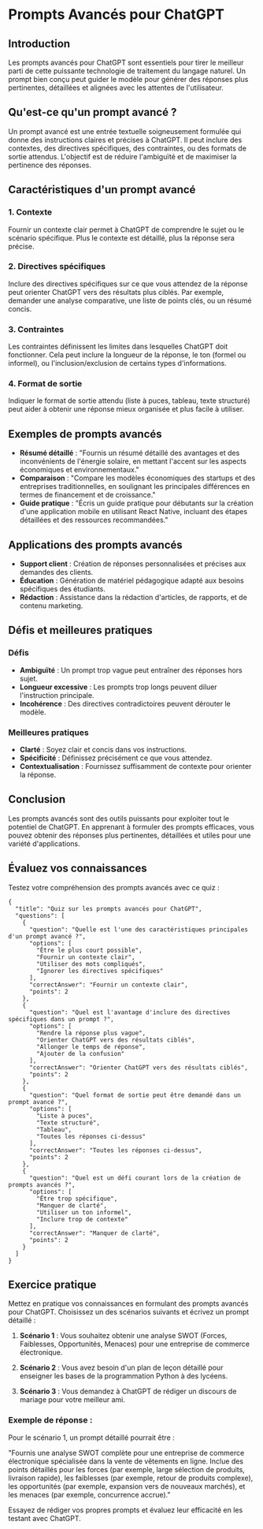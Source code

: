 # Prompts Avancés pour ChatGPT

## Introduction

Les prompts avancés pour ChatGPT sont essentiels pour tirer le meilleur parti de cette puissante technologie de traitement du langage naturel. Un prompt bien conçu peut guider le modèle pour générer des réponses plus pertinentes, détaillées et alignées avec les attentes de l'utilisateur.

## Qu'est-ce qu'un prompt avancé ?

Un prompt avancé est une entrée textuelle soigneusement formulée qui donne des instructions claires et précises à ChatGPT. Il peut inclure des contextes, des directives spécifiques, des contraintes, ou des formats de sortie attendus. L'objectif est de réduire l'ambiguïté et de maximiser la pertinence des réponses.

## Caractéristiques d'un prompt avancé

### 1. Contexte

Fournir un contexte clair permet à ChatGPT de comprendre le sujet ou le scénario spécifique. Plus le contexte est détaillé, plus la réponse sera précise.

### 2. Directives spécifiques

Inclure des directives spécifiques sur ce que vous attendez de la réponse peut orienter ChatGPT vers des résultats plus ciblés. Par exemple, demander une analyse comparative, une liste de points clés, ou un résumé concis.

### 3. Contraintes

Les contraintes définissent les limites dans lesquelles ChatGPT doit fonctionner. Cela peut inclure la longueur de la réponse, le ton (formel ou informel), ou l'inclusion/exclusion de certains types d'informations.

### 4. Format de sortie

Indiquer le format de sortie attendu (liste à puces, tableau, texte structuré) peut aider à obtenir une réponse mieux organisée et plus facile à utiliser.

## Exemples de prompts avancés

- **Résumé détaillé** : "Fournis un résumé détaillé des avantages et des inconvénients de l'énergie solaire, en mettant l'accent sur les aspects économiques et environnementaux."
- **Comparaison** : "Compare les modèles économiques des startups et des entreprises traditionnelles, en soulignant les principales différences en termes de financement et de croissance."
- **Guide pratique** : "Écris un guide pratique pour débutants sur la création d'une application mobile en utilisant React Native, incluant des étapes détaillées et des ressources recommandées."

## Applications des prompts avancés

- **Support client** : Création de réponses personnalisées et précises aux demandes des clients.
- **Éducation** : Génération de matériel pédagogique adapté aux besoins spécifiques des étudiants.
- **Rédaction** : Assistance dans la rédaction d'articles, de rapports, et de contenu marketing.

## Défis et meilleures pratiques

### Défis

- **Ambiguïté** : Un prompt trop vague peut entraîner des réponses hors sujet.
- **Longueur excessive** : Les prompts trop longs peuvent diluer l'instruction principale.
- **Incohérence** : Des directives contradictoires peuvent dérouter le modèle.

### Meilleures pratiques

- **Clarté** : Soyez clair et concis dans vos instructions.
- **Spécificité** : Définissez précisément ce que vous attendez.
- **Contextualisation** : Fournissez suffisamment de contexte pour orienter la réponse.

## Conclusion

Les prompts avancés sont des outils puissants pour exploiter tout le potentiel de ChatGPT. En apprenant à formuler des prompts efficaces, vous pouvez obtenir des réponses plus pertinentes, détaillées et utiles pour une variété d'applications.

## Évaluez vos connaissances

Testez votre compréhension des prompts avancés avec ce quiz :

```qcm
{
  "title": "Quiz sur les prompts avancés pour ChatGPT",
  "questions": [
    {
      "question": "Quelle est l'une des caractéristiques principales d'un prompt avancé ?",
      "options": [
        "Être le plus court possible",
        "Fournir un contexte clair",
        "Utiliser des mots compliqués",
        "Ignorer les directives spécifiques"
      ],
      "correctAnswer": "Fournir un contexte clair",
      "points": 2
    },
    {
      "question": "Quel est l'avantage d'inclure des directives spécifiques dans un prompt ?",
      "options": [
        "Rendre la réponse plus vague",
        "Orienter ChatGPT vers des résultats ciblés",
        "Allonger le temps de réponse",
        "Ajouter de la confusion"
      ],
      "correctAnswer": "Orienter ChatGPT vers des résultats ciblés",
      "points": 2
    },
    {
      "question": "Quel format de sortie peut être demandé dans un prompt avancé ?",
      "options": [
        "Liste à puces",
        "Texte structuré",
        "Tableau",
        "Toutes les réponses ci-dessus"
      ],
      "correctAnswer": "Toutes les réponses ci-dessus",
      "points": 2
    },
    {
      "question": "Quel est un défi courant lors de la création de prompts avancés ?",
      "options": [
        "Être trop spécifique",
        "Manquer de clarté",
        "Utiliser un ton informel",
        "Inclure trop de contexte"
      ],
      "correctAnswer": "Manquer de clarté",
      "points": 2
    }
  ]
}
```

## Exercice pratique

Mettez en pratique vos connaissances en formulant des prompts avancés pour ChatGPT. Choisissez un des scénarios suivants et écrivez un prompt détaillé :

1. **Scénario 1** : Vous souhaitez obtenir une analyse SWOT (Forces, Faiblesses, Opportunités, Menaces) pour une entreprise de commerce électronique.
   
2. **Scénario 2** : Vous avez besoin d'un plan de leçon détaillé pour enseigner les bases de la programmation Python à des lycéens.

3. **Scénario 3** : Vous demandez à ChatGPT de rédiger un discours de mariage pour votre meilleur ami.

### Exemple de réponse :

Pour le scénario 1, un prompt détaillé pourrait être :

"Fournis une analyse SWOT complète pour une entreprise de commerce électronique spécialisée dans la vente de vêtements en ligne. Inclue des points détaillés pour les forces (par exemple, large sélection de produits, livraison rapide), les faiblesses (par exemple, retour de produits complexe), les opportunités (par exemple, expansion vers de nouveaux marchés), et les menaces (par exemple, concurrence accrue)."

Essayez de rédiger vos propres prompts et évaluez leur efficacité en les testant avec ChatGPT.